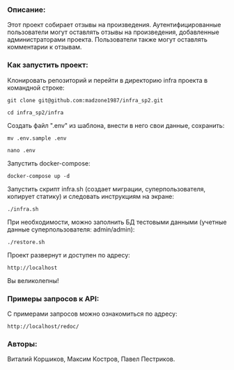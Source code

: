 ### Описание:

Этот проект собирает отзывы на произведения. Аутентифицированные пользователи могут оставлять отзывы на произведения,
добавленные администраторами проекта. Пользователи также могут оставлять комментарии к отзывам.

### Как запустить проект:

Клонировать репозиторий и перейти в директорию infra проекта в командной строке:

```
git clone git@github.com:madzone1987/infra_sp2.git
```
```
cd infra_sp2/infra
```

Cоздать файл ".env" из шаблона, внести в него свои данные, сохранить:

```
mv .env.sample .env
```

```
nano .env
```

Запустить docker-compose:

```
docker-compose up -d
```

Запустить скрипт infra.sh (создает миграции, суперпользователя,
копирует статику) и следовать инструкциям на экране:

```
./infra.sh
```

При необходимости, можно заполнить БД тестовыми данными
(учетные данные суперпользователя: admin/admin):

```
./restore.sh
```

Проект развернут и доступен по адресу:

```
http://localhost
```

Вы великолепны!

### Примеры запросов к API:

С примерами запросов можно ознакомиться по адресу:

```
http://localhost/redoc/
```

### Авторы:
Виталий Коршиков, Максим Костров, Павел Пестриков.
